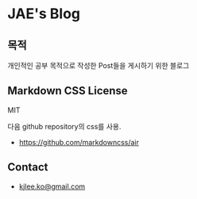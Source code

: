 # JAE's Blog

## 목적

개인적인 공부 목적으로 작성한 Post들을 게시하기 위한 블로그

## Markdown CSS License

MIT

다음 github repository의 css를 사용.
* https://github.com/markdowncss/air

## Contact
* kjlee.ko@gmail.com